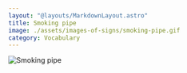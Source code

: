 ```yaml
---
layout: "@layouts/MarkdownLayout.astro"
title: Smoking pipe
image: ./assets/images-of-signs/smoking-pipe.gif
category: Vocabulary
---
```


![Smoking pipe](@signs/smoking-pipe.gif)

